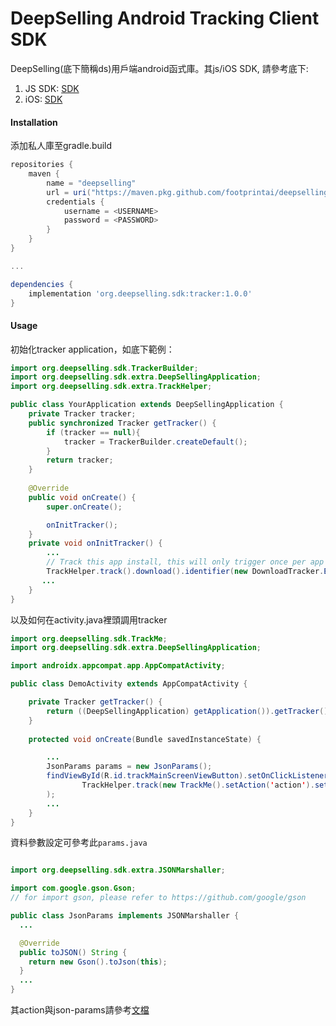# DeepSelling Android Tracking Client SDK #


DeepSelling(底下簡稱ds)用戶端android函式庫。其js/iOS SDK, 請參考底下:

1. JS SDK: [SDK](./README.md)
2. iOS: [SDK](./ios_README.md)


#### Installation

添加私人庫至gradle.build

```gradle
repositories {
    maven {
        name = "deepselling"
        url = uri("https://maven.pkg.github.com/footprintai/deepselling-android")
        credentials {
            username = <USERNAME>
            password = <PASSWORD>
        }
    }
}

...

dependencies {
    implementation 'org.deepselling.sdk:tracker:1.0.0'
}
```

#### Usage

初始化tracker application，如底下範例：

```java
import org.deepselling.sdk.TrackerBuilder;
import org.deepselling.sdk.extra.DeepSellingApplication;
import org.deepselling.sdk.extra.TrackHelper;

public class YourApplication extends DeepSellingApplication {
    private Tracker tracker;
    public synchronized Tracker getTracker() {
        if (tracker == null){
            tracker = TrackerBuilder.createDefault();
        }
        return tracker;
    }
    
    @Override
    public void onCreate() {
        super.onCreate();

        onInitTracker();
    }
    private void onInitTracker() {
        ...
        // Track this app install, this will only trigger once per app version.
        TrackHelper.track().download().identifier(new DownloadTracker.Extra.ApkChecksum(this)).with(getTracker());
       ...
    }
}
```

以及如何在activity.java裡頭調用tracker

```java
import org.deepselling.sdk.TrackMe;
import org.deepselling.sdk.extra.DeepSellingApplication;

import androidx.appcompat.app.AppCompatActivity;

public class DemoActivity extends AppCompatActivity {

    private Tracker getTracker() {
        return ((DeepSellingApplication) getApplication()).getTracker();
    }
    
    protected void onCreate(Bundle savedInstanceState) {

        ...
        JsonParams params = new JsonParams();
        findViewById(R.id.trackMainScreenViewButton).setOnClickListener(v ->
                TrackHelper.track(new TrackMe().setAction('action').setParams(params).with(getTracker())
        );
        ...
    }
}
```


資料參數設定可參考此`params.java`

```java

import org.deepselling.sdk.extra.JSONMarshaller;

import com.google.gson.Gson;
// for import gson, please refer to https://github.com/google/gson

public class JsonParams implements JSONMarshaller {
  ...

  @Override
  public toJSON() String {
    return new Gson().toJson(this);
  }
  ...
}
```
其action與json-params請參考[文檔](./README.md#資料參數)
